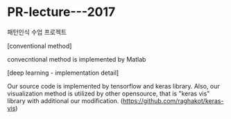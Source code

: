 # PR-lecture---2017
패턴인식 수업 프로젝트


[conventional method]

convecntional method is implemented by Matlab

[deep learning - implementation detail]

Our source code is implemented by tensorflow and keras library.
Also, our visualization method is utilized by other opensource,
that is "keras vis" library with additional our modification.
(https://github.com/raghakot/keras-vis)



